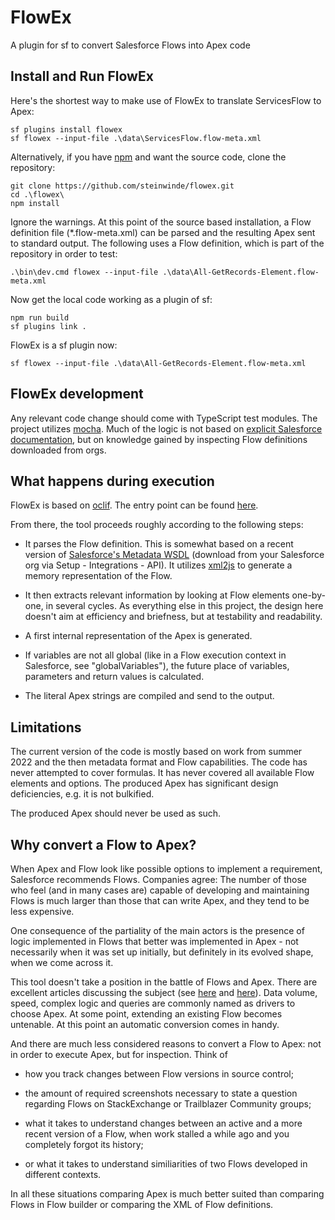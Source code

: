 # FlowEx

A plugin for sf to convert Salesforce Flows into Apex code

## Install and Run FlowEx

Here's the shortest way to make use of FlowEx to translate ServicesFlow to Apex:

```
sf plugins install flowex
sf flowex --input-file .\data\ServicesFlow.flow-meta.xml
```

Alternatively, if you have [npm](https://docs.npmjs.com/downloading-and-installing-node-js-and-npm) and want the source code, clone the repository:

```
git clone https://github.com/steinwinde/flowex.git
cd .\flowex\
npm install
```

Ignore the warnings. At this point of the source based installation, a Flow definition file (\*.flow-meta.xml) can be parsed and the resulting Apex sent to standard output. The following uses a Flow definition, which is part of the repository in order to test:

```
.\bin\dev.cmd flowex --input-file .\data\All-GetRecords-Element.flow-meta.xml
```

Now get the local code working as a plugin of sf:

```
npm run build
sf plugins link .
```

FlowEx is a sf plugin now:

```
sf flowex --input-file .\data\All-GetRecords-Element.flow-meta.xml
```

## FlowEx development

Any relevant code change should come with TypeScript test modules. The project utilizes [mocha](https://mochajs.org/). Much of the logic is not based on [explicit Salesforce documentation](https://developer.salesforce.com/docs/atlas.en-us.api_meta.meta/api_meta/meta_visual_workflow.htm), but on knowledge gained by inspecting Flow definitions downloaded from orgs.

## What happens during execution

FlowEx is based on [oclif](https://oclif.io/). The entry point can be found [here](src/commands/apex/index.ts).

From there, the tool proceeds roughly according to the following steps:

- It parses the Flow definition. This is somewhat based on a recent version of [Salesforce's Metadata WSDL](src/types/metadata.xml) (download from your Salesforce org via Setup - Integrations - API). It utilizes [xml2js](https://www.npmjs.com/package/xml2js) to generate a memory representation of the Flow.

- It then extracts relevant information by looking at Flow elements one-by-one, in several cycles. As everything else in this project, the design here doesn't aim at efficiency and briefness, but at testability and readability.

- A first internal representation of the Apex is generated.

- If variables are not all global (like in a Flow execution context in Salesforce, see "globalVariables"), the future place of variables, parameters and return values is calculated.

- The literal Apex strings are compiled and send to the output.

## Limitations

The current version of the code is mostly based on work from summer 2022 and the then metadata format and Flow capabilities. The code has never attempted to cover formulas. It has never covered all available Flow elements and options. The produced Apex has significant design deficiencies, e.g. it is not bulkified.

The produced Apex should never be used as such.

## Why convert a Flow to Apex?

When Apex and Flow look like possible options to implement a requirement, Salesforce recommends Flows. Companies agree: The number of those who feel (and in many cases are) capable of developing and maintaining Flows is much larger than those that can write Apex, and they tend to be less expensive.

One consequence of the partiality of the main actors is the presence of logic implemented in Flows that better was implemented in Apex - not necessarily when it was set up initially, but definitely in its evolved shape, when we come across it.

This tool doesn't take a position in the battle of Flows and Apex. There are excellent articles discussing the subject (see [here](https://architect.salesforce.com/decision-guides/trigger-automation) and [here](https://architect.salesforce.com/decision-guides/build-forms)). Data volume, speed, complex logic and queries are commonly named as drivers to choose Apex. At some point, extending an existing Flow becomes untenable. At this point an automatic conversion comes in handy.

And there are much less considered reasons to convert a Flow to Apex: not in order to execute Apex, but for inspection. Think of

- how you track changes between Flow versions in source control;

- the amount of required screenshots necessary to state a question regarding Flows on StackExchange or Trailblazer Community groups;

- what it takes to understand changes between an active and a more recent version of a Flow, when work stalled a while ago and you completely forgot its history;

- or what it takes to understand similiarities of two Flows developed in different contexts.

In all these situations comparing Apex is much better suited than comparing Flows in Flow builder or comparing the XML of Flow definitions.
